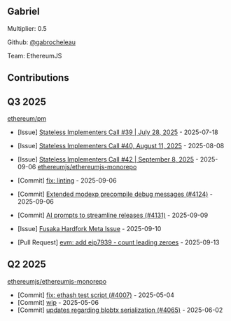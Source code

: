 
## Gabriel
Multiplier: 0.5

Github: [@gabrocheleau](https://github.com/gabrocheleau)

Team: EthereumJS

## Contributions

## Q3 2025


[ethereum/pm](https://github.com/ethereum/pm)
* [Issue] [Stateless Implementers Call #39 | July 28, 2025](https://github.com/ethereum/pm/issues/1627) - 2025-07-18
* [Issue] [Stateless Implementers Call #40, August 11, 2025](https://github.com/ethereum/pm/issues/1672) - 2025-08-08

* [Issue] [Stateless Implementers Call #42 | September 8, 2025](https://github.com/ethereum/pm/issues/1718) - 2025-09-06
[ethereumjs/ethereumjs-monorepo](https://github.com/ethereumjs/ethereumjs-monorepo)
* [Commit] [fix: linting](https://github.com/ethereumjs/ethereumjs-monorepo/commit/17de856b9399d4a1bd026a53929aed34ab58c9cd) - 2025-09-06
* [Commit] [Extended modexp precompile debug messages (#4124)](https://github.com/ethereumjs/ethereumjs-monorepo/commit/aa039fd77db31ac7f5488b9113668395ba567393) - 2025-09-06
* [Commit] [AI prompts to streamline releases (#4131)](https://github.com/ethereumjs/ethereumjs-monorepo/commit/4c739823dadf300149c9abca5327d1c12bf80d6a) - 2025-09-09
* [Issue] [Fusaka Hardfork Meta Issue](https://github.com/ethereumjs/ethereumjs-monorepo/issues/4132) - 2025-09-10
* [Pull Request] [evm: add eip7939 - count leading zeroes](https://github.com/ethereumjs/ethereumjs-monorepo/pull/4133) - 2025-09-13
## Q2 2025

[ethereumjs/ethereumjs-monorepo](https://github.com/ethereumjs/ethereumjs-monorepo)
* [Commit] [fix: ethash test script (#4007)](https://github.com/ethereumjs/ethereumjs-monorepo/commit/aba2ffc7c1a048d4d866b06ca38bfbe3122ac9b1) - 2025-05-04
* [Commit] [wip](https://github.com/ethereumjs/ethereumjs-monorepo/commit/f9e3ff86b91ab4253280d77e032e10e3ee5e207e) - 2025-05-06
* [Commit] [updates regarding blobtx serialization (#4065)](https://github.com/ethereumjs/ethereumjs-monorepo/commit/83ce85189330a15db35cbd37cdbaf696621a1da0) - 2025-06-02
